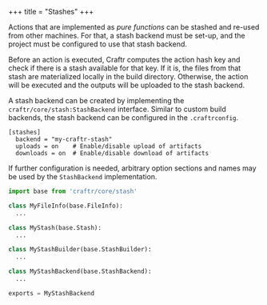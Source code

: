 +++
title = "Stashes"
+++

Actions that are implemented as *pure functions* can be stashed and re-used
from other machines. For that, a stash backend must be set-up, and the project
must be configured to use that stash backend.

Before an action is executed, Craftr computes the action hash key and check if
there is a stash available for that key. If it is, the files from that stash
are materialized locally in the build directory. Otherwise, the action will be
executed and the outputs will be uploaded to the stash backend.

A stash backend can be created by implementing the `craftr/core/stash:StashBackend`
interface. Similar to custom build backends, the stash backend can be configured
in the  `.craftrconfig`.

    [stashes]
      backend = "my-craftr-stash"
      uploads = on    # Enable/disable upload of artifacts
      downloads = on  # Enable/disable download of artifacts

If further configuration is needed, arbitrary option sections and names may
be used by the `StashBackend` implementation.

```python
import base from 'craftr/core/stash'

class MyFileInfo(base.FileInfo):
  ...

class MyStash(base.Stash):
  ...

class MyStashBuilder(base.StashBuilder):
  ...

class MyStashBackend(base.StashBackend):
  ...

exports = MyStashBackend
```

